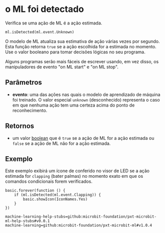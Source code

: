 # o ML foi detectado

Verifica se uma ação de ML é a ação estimada.

```sig
ml.isDetected(ml.event.Unknown)
```

O modelo de ML atualiza sua estimativa de ação várias vezes por segundo. Esta função retorna `true` se a ação escolhida for a estimada no momento. Use o valor booleano para tomar decisões lógicas no seu programa.

Alguns programas serão mais fáceis de escrever usando, em vez disso, os manipuladores de evento "on ML start" e "on ML stop".

## Parâmetros

- **evento**: uma das ações nas quais o modelo de aprendizado de máquina foi treinado. O valor especial `unknown` (desconhecido) representa o caso em que nenhuma ação tem uma certeza acima do ponto de reconhecimento.

## Retornos

- um valor [boolean](/types/boolean) que é `true` se a ação de ML for a ação estimada ou `false` se a ação de ML não for a ação estimada.

## Exemplo

Este exemplo exibirá um ícone de conferido no visor de LED se a ação estimada for `clapping` (bater palmas) no momento exato em que os comandos condicionais forem verificados.

```blocks
basic.forever(function () {
    if (ml.isDetected(ml.event.Clapping)) {
        basic.showIcon(IconNames.Yes)
    }
})
```

```package
machine-learning-help-stubs=github:microbit-foundation/pxt-microbit-ml-help-stubs#v0.0.1
machine-learning=github:microbit-foundation/pxt-microbit-ml#v1.0.4
```
